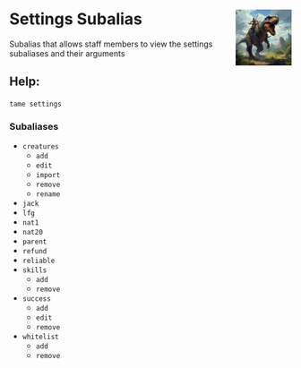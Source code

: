 <h1>Settings Subalias<img align="right" src="../../Data/main.png" width="100px"></h1>

Subalias that allows staff members to view the settings subaliases and their arguments

## Help:
`tame settings`

### Subaliases
- `creatures`
    - `add`
    - `edit`
    - `import`
    - `remove`
    - `rename`
- `jack`
- `lfg`
- `nat1`
- `nat20`
- `parent`
- `refund`
- `reliable`
- `skills`
    - `add`
    - `remove`
- `success`
    - `add`
    - `edit`
    - `remove`
- `whitelist`
    - `add`
    - `remove`